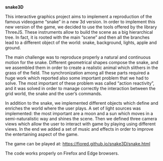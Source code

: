 **snake3D**

This interactive graphics project aims to implement a reproduction of the famous videogame “snake” in a new 3d version.
In order to implement this new version of the game, we decided to use the tools offered by the library ThreeJS. These instruments allow to build the scene as a big hierarchical tree. In fact, it is rooted with the main “scene” and then all the branches lead to a different object of the world: snake, background, lights, apple and ground.

The main challenge was to reproduce properly a natural and continuous motion for the snake.  Different geometrical shapes compose the snake, and we assembled them in order to create a realistic animal which slithers in the grass of the field. The synchronization among all these parts required a huge work which reported also some important problem that we had to solve. The most important of these problem was called “action reactivity”, and it was solved in order to manage correctly the interaction between the grid world, the snake and the user’s commands.

In addition to the snake, we implemented different objects which define and enriches the world where the user plays. A set of light sources was implemented: the most important are a moon and a sun which moves in a semi-naturalistic way and shines the scene. Then we defined three camera views which allow the user to interact with game by playing using different views.
In the end we added a set of music and effects in order to improve the entertaining aspect of the game.



The game can be played at: https://fiored.github.io/snake3D/snake.html

The code works properly on Firefox and Edge browsers.
